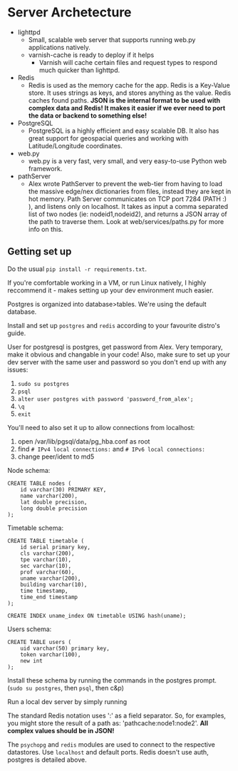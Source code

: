 Server Archetecture
===

- lighttpd
	- Small, scalable web server that supports running web.py applications natively.
	- varnish-cache is ready to deploy if it helps
		- Varnish will cache certain files and request types to respond much quicker than lighttpd.
- Redis
	- Redis is used as the memory cache for the app.  Redis is a Key-Value store. It uses strings as keys, and stores anything as the value. Redis caches found paths. **JSON is the internal format to be used with complex data and Redis! It makes it easier if we ever need to port the data or backend to something else!**
- PostgreSQL
	- PostgreSQL is a highly efficient and easy scalable DB. It also has great support for geospacial queries and working with Latitude/Longitude coordinates.
- web.py
	- web.py is a very fast, very small, and very easy-to-use Python web framework.
- pathServer
    - Alex wrote PathServer to prevent the web-tier from having to load the massive edge/nex dictionaries from files, instead they are kept in hot memory. Path Server communicates on TCP port 7284 (PATH :) ), and listens only on localhost. It takes as input a comma separated list of two nodes (ie: nodeid1,nodeid2), and returns a JSON array of the path to traverse them. Look at web/services/paths.py for more info on this.

Getting set up
---
Do the usual `pip install -r requirements.txt`.

If you're comfortable working in a VM, or run Linux natively, I highly reccommend it - makes setting up your dev environment much easier.

Postgres is organized into database>tables. We're using the default database.

Install and set up `postgres` and `redis` according to your favourite distro's guide. 


User for postgresql is postgres, get password from Alex. Very temporary, make it obvious and changable in your code! Also, make sure to set up your dev server with the same user and password so you don't end up with any issues:

1. `sudo su postgres`
2. `psql`
3. `alter user postgres with password 'password_from_alex';`
4. `\q`
5. `exit`


You'll need to also set it up to allow connections from localhost:

1. open /var/lib/pgsql/data/pg_hba.conf as root
2. find `# IPv4 local connections:` and `# IPv6 local connections:`
3. change peer/ident to md5




Node schema:

```
CREATE TABLE nodes (
    id varchar(30) PRIMARY KEY,
    name varchar(200),
    lat double precision,
    long double precision
);
```
Timetable schema:

```
CREATE TABLE timetable (
    id serial primary key,
    cls varchar(200),
    tpe varchar(10),
    sec varchar(10),
    prof varchar(60),
    uname varchar(200),
    building varchar(10),
    time timestamp,
    time_end timestamp
);

CREATE INDEX uname_index ON timetable USING hash(uname);

```

Users schema:

```
CREATE TABLE users (
    uid varchar(50) primary key,
    token varchar(100),
    new int
);

```


Install these schema by running the commands in the postgres prompt. (`sudo su postgres`, then `psql`, then c&p)

Run a local dev server by simply running 


The standard Redis notation uses ':' as a field separator. So, for examples, you might store the result of a path as: 'pathcache:node1:node2'. **All complex values should be in JSON!**

The `psychopg` and `redis` modules are used to connect to the respective datastores. Use `localhost` and default ports.  Redis doesn't use auth, postgres is detailed above.



